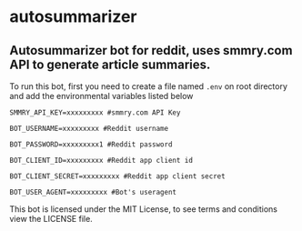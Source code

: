 
# autosummarizer


## Autosummarizer bot for reddit, uses smmry.com API to generate article summaries.

To run this bot, first you need to create a file named `.env` on root directory and add the environmental variables listed below


`SMMRY_API_KEY=xxxxxxxxx #smmry.com API Key`

`BOT_USERNAME=xxxxxxxxx #Reddit username`

`BOT_PASSWORD=xxxxxxxxx1 #Reddit password`

`BOT_CLIENT_ID=xxxxxxxxx #Reddit app client id`

`BOT_CLIENT_SECRET=xxxxxxxxx #Reddit app client secret`

`BOT_USER_AGENT=xxxxxxxxx #Bot's useragent`

This bot is licensed under the MIT License, to see terms and conditions view the LICENSE file.
